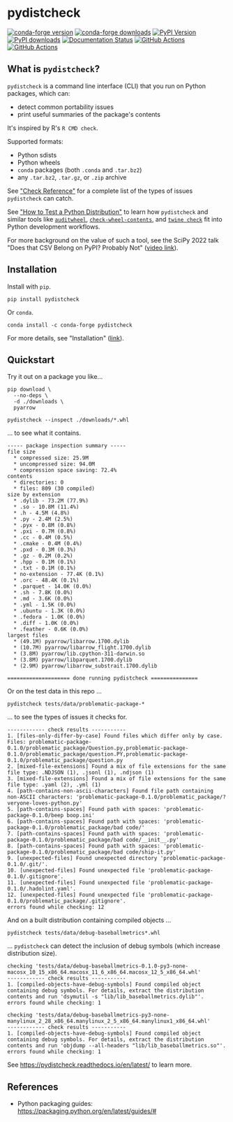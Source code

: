 # pydistcheck

[![conda-forge version](https://img.shields.io/conda/vn/conda-forge/pydistcheck.svg)](https://anaconda.org/conda-forge/pydistcheck)
[![conda-forge downloads](https://img.shields.io/conda/dn/conda-forge/pydistcheck.svg)](https://anaconda.org/conda-forge/pydistcheck)
[![PyPI Version](https://img.shields.io/pypi/v/pydistcheck.svg?logo=pypi&logoColor=white)](https://pypi.org/project/pydistcheck)
[![PyPI downloads](https://static.pepy.tech/badge/pydistcheck)](https://pypi.org/project/pydistcheck)
[![Documentation Status](https://readthedocs.org/projects/pydistcheck/badge/?version=latest)](https://pydistcheck.readthedocs.io/)
[![GitHub Actions](https://github.com/jameslamb/pydistcheck/actions/workflows/unit-tests.yml/badge.svg?branch=main)](https://github.com/jameslamb/pydistcheck/actions/workflows/unit-tests.yml)
[![GitHub Actions](https://github.com/jameslamb/pydistcheck/actions/workflows/smoke-tests.yml/badge.svg?branch=main)](https://github.com/jameslamb/pydistcheck/actions/workflows/smoke-tests.yml)

## What is `pydistcheck`?

`pydistcheck` is a command line interface (CLI) that you run on Python packages, which can:

* detect common portability issues
* print useful summaries of the package's contents

It's inspired by R's `R CMD check`.

Supported formats:

* Python sdists
* Python wheels
* `conda` packages (both `.conda` and `.tar.bz2`)
* any `.tar.bz2`, `.tar.gz`, or `.zip` archive

See ["Check Reference"](https://pydistcheck.readthedocs.io/en/latest/check-reference.html) for a complete list of the types of issues `pydistcheck` can catch.

See ["How to Test a Python Distribution"](https://pydistcheck.readthedocs.io/en/latest/how-to-test-a-python-distribution.html) to learn how `pydistcheck` and similar tools like [`auditwheel`](https://github.com/pypa/auditwheel), [`check-wheel-contents`](https://github.com/jwodder/check-wheel-contents), and [`twine check`](https://twine.readthedocs.io/en/stable/#twine-check) fit into Python development workflows.

For more background on the value of such a tool, see the SciPy 2022 talk "Does that CSV Belong on PyPI? Probably Not" ([video link](https://www.youtube.com/watch?v=1a7g5l_g_U8)).

## Installation

Install with `pip`.

```shell
pip install pydistcheck
```

Or `conda`.

```shell
conda install -c conda-forge pydistcheck
```

For more details, see "Installation" ([link](./docs/installation.rst)).

## Quickstart

Try it out on a package you like...

```shell
pip download \
  --no-deps \
  -d ./downloads \
  pyarrow

pydistcheck --inspect ./downloads/*.whl
```

... to see what it contains.

```text
----- package inspection summary -----
file size
  * compressed size: 25.9M
  * uncompressed size: 94.0M
  * compression space saving: 72.4%
contents
  * directories: 0
  * files: 809 (30 compiled)
size by extension
  * .dylib - 73.2M (77.9%)
  * .so - 10.8M (11.4%)
  * .h - 4.5M (4.8%)
  * .py - 2.4M (2.5%)
  * .pyx - 0.8M (0.8%)
  * .pxi - 0.7M (0.8%)
  * .cc - 0.4M (0.5%)
  * .cmake - 0.4M (0.4%)
  * .pxd - 0.3M (0.3%)
  * .gz - 0.2M (0.2%)
  * .hpp - 0.1M (0.1%)
  * .txt - 0.1M (0.1%)
  * no-extension - 77.4K (0.1%)
  * .orc - 48.4K (0.1%)
  * .parquet - 14.0K (0.0%)
  * .sh - 7.8K (0.0%)
  * .md - 3.6K (0.0%)
  * .yml - 1.5K (0.0%)
  * .ubuntu - 1.3K (0.0%)
  * .fedora - 1.0K (0.0%)
  * .diff - 1.0K (0.0%)
  * .feather - 0.6K (0.0%)
largest files
  * (49.1M) pyarrow/libarrow.1700.dylib
  * (10.7M) pyarrow/libarrow_flight.1700.dylib
  * (3.8M) pyarrow/lib.cpython-311-darwin.so
  * (3.8M) pyarrow/libparquet.1700.dylib
  * (2.9M) pyarrow/libarrow_substrait.1700.dylib

==================== done running pydistcheck ===============
```

Or on the test data in this repo ...

```shell
pydistcheck tests/data/problematic-package-*
```

... to see the types of issues it checks for.

```text
------------ check results -----------
1. [files-only-differ-by-case] Found files which differ only by case. Files: problematic-package-0.1.0/problematic_package/Question.py,problematic-package-0.1.0/problematic_package/question.PY,problematic-package-0.1.0/problematic_package/question.py
2. [mixed-file-extensions] Found a mix of file extensions for the same file type: .NDJSON (1), .jsonl (1), .ndjson (1)
3. [mixed-file-extensions] Found a mix of file extensions for the same file type: .yaml (2), .yml (1)
4. [path-contains-non-ascii-characters] Found file path containing non-ASCII characters: 'problematic-package-0.1.0/problematic_package/?veryone-loves-python.py'
5. [path-contains-spaces] Found path with spaces: 'problematic-package-0.1.0/beep boop.ini'
6. [path-contains-spaces] Found path with spaces: 'problematic-package-0.1.0/problematic_package/bad code/'
7. [path-contains-spaces] Found path with spaces: 'problematic-package-0.1.0/problematic_package/bad code/__init__.py'
8. [path-contains-spaces] Found path with spaces: 'problematic-package-0.1.0/problematic_package/bad code/ship-it.py'
9. [unexpected-files] Found unexpected directory 'problematic-package-0.1.0/.git/'.
10. [unexpected-files] Found unexpected file 'problematic-package-0.1.0/.gitignore'.
11. [unexpected-files] Found unexpected file 'problematic-package-0.1.0/.hadolint.yaml'.
12. [unexpected-files] Found unexpected file 'problematic-package-0.1.0/problematic_package/.gitignore'.
errors found while checking: 12
```

And on a built distribution containing compiled objects ...

```shell
pydistcheck tests/data/debug-baseballmetrics*.whl
```

... `pydistcheck` can detect the inclusion of debug symbols (which increase distribution size).

```text
checking 'tests/data/debug-baseballmetrics-0.1.0-py3-none-macosx_10_15_x86_64.macosx_11_6_x86_64.macosx_12_5_x86_64.whl'
------------ check results -----------
1. [compiled-objects-have-debug-symbols] Found compiled object containing debug symbols. For details, extract the distribution contents and run 'dsymutil -s "lib/lib_baseballmetrics.dylib"'.
errors found while checking: 1

checking 'tests/data/debug-baseballmetrics-py3-none-manylinux_2_28_x86_64.manylinux_2_5_x86_64.manylinux1_x86_64.whl'
------------ check results -----------
1. [compiled-objects-have-debug-symbols] Found compiled object containing debug symbols. For details, extract the distribution contents and run 'objdump --all-headers "lib/lib_baseballmetrics.so"'.
errors found while checking: 1
```

See https://pydistcheck.readthedocs.io/en/latest/ to learn more.

## References

* Python packaging guides: https://packaging.python.org/en/latest/guides/#
